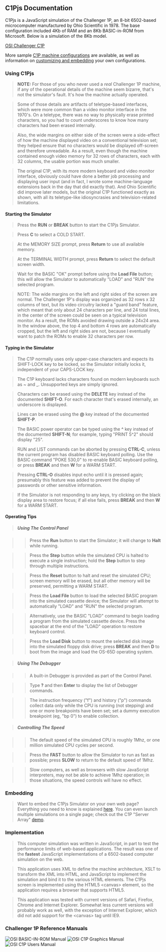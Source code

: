 C1Pjs Documentation
---

C1Pjs is a JavaScript simulation of the Challenger 1P, an 8-bit 6502-based microcomputer
manufactured by Ohio Scientific in 1978.  The base configuration included 4Kb of RAM and an
8Kb BASIC-in-ROM from Microsoft.  Below is a simulation of the 8Kb model.

[OSI Challenger C1P](/devices/c1p/machine/8kb/large/debugger/ "C1Pjs:c1p8kb:::debugger")

More sample [C1P machine configurations](/devices/c1p/machine/) are available, as well as
information on [customizing and embedding](embed/) your own configurations.

### Using C1Pjs

> **NOTE:** For those of you who never used a *real* Challenger 1P machine, if any of the operational
details of the machine seem bizarre, that's not the simulator's fault.  It's how the machine
actually operated.

> Some of those details are artifacts of teletype-based interfaces, which were more common
than a video monitor interface in the 1970's.  On a teletype, there was no way to physically
erase printed characters, so you had to count underscores to know how many characters had been
erased internally.

> Also, the wide margins on either side of the screen were a side-effect of how the machine
displayed video on a conventional television set; they helped ensure that no characters would be
displayed off-screen and therefore unreadable.  As a result, even though the machine contained
enough video memory for 32 rows of characters, each with 32 columns, the usable portion was much
smaller.

> The original C1P, with its more modern keyboard and video monitor interface, obviously could
have done a better job processing and displaying user input (and in fact, I wrote some
machine-language extensions back in the day that did exactly that).  And Ohio Scientific did improve
later models, but the original C1P functioned exactly as shown, with all its teletype-like
idiosyncrasies and television-related limitations.

#### Starting the Simulator

> Press the **RUN** or **BREAK** button to start the C1Pjs Simulator.

> Press **C** to select a COLD START.

> At the MEMORY SIZE prompt, press **Return** to use all available memory.

> At the TERMINAL WIDTH prompt, press **Return** to select the default screen width.

> Wait for the BASIC "OK" prompt before using the **Load File** button;
this will allow the Simulator to automatically "LOAD" and "RUN" the selected program.

> NOTE: The wide margins on the left and right sides of the screen are normal.
The Challenger 1P's display was organized as 32 rows x 32 columns of text,
but its video circuitry lacked a "guard band" feature, which meant that only
about 24 characters per line, and 24 total lines, in the center of the screen
could be seen on a typical television monitor. As a result, the ROMs avoided
drawing outside a 24x24 area.  In the window above, the top 4 and bottom 4 rows
are automatically cropped, but the left and right sides are not, because I
eventually want to patch the ROMs to enable 32 characters per row.

#### Typing in the Simulator

> The C1P normally uses only upper-case characters and expects its SHIFT-LOCK key to be locked,
so the Simulator initially locks it, independent of your CAPS-LOCK key.

> The C1P keyboard lacks characters found on modern keyboards such as ~ and \_.
Unsupported keys are simply ignored.

> Characters can be erased using the **DELETE** key instead of the documented **SHIFT-O**.
For each character that's erased internally, an underscore is displayed.

> Lines can be erased using the **@** key instead of the documented **SHIFT-P**.

> The BASIC power operator can be typed using the **^** key instead of the documented **SHIFT-N**;
for example, typing "PRINT 5^2" should display "25".

> RUN and LIST commands can be aborted by pressing **CTRL-C**, unless the current program has
disabled BASIC keyboard polling. Use the BASIC command "POKE 530,0" to re-enable BASIC keyboard polling,
or press **BREAK** and then **W** for a WARM START.

> Pressing **CTRL-O** disables input echo until it is pressed again;
presumably this feature was added to prevent the display of passwords or other sensitive information.

> If the Simulator is not responding to any keys, try clicking on the black display area to restore focus;
if all else fails, press **BREAK** and then **W** for a WARM START.

#### Operating Tips

> ##### Using The Control Panel

> > Press the **Run** button to start the Simulator; it will change to **Halt** while running.

> > Press the **Step** button while the simulated CPU is halted to execute a single instruction;
hold the **Step** button to step through multiple instructions.

> > Press the **Reset** button to halt and reset the simulated CPU; screen memory will be erased,
but all other memory will be preserved, permitting a WARM START.

> > Press the **Load File** button to load the selected BASIC program into the simulated cassette device;
the Simulator will attempt to automatically "LOAD" and "RUN" the selected program.

> > Alternatively, use the BASIC "LOAD" command to begin loading a program from the simulated cassette device.
Press the spacebar at the end of the "LOAD" operation to restore keyboard control.

> > Press the **Load Disk** button to mount the selected disk image into the simulated floppy disk drive;
press **BREAK** and then **D** to boot from the image and load the OS-65D operating system.

> ##### Using The Debugger

> > A built-in Debugger is provided as part of the Control Panel.

> > Type **?** and then **Enter** to display the list of Debugger commands.

> > The instruction frequency ("f") and history ("p") commands collect data only while the CPU is
running (not stepping) and one or more breakpoints have been set; set a dummy execution breakpoint
(eg, "bp 0") to enable collection.

> ##### Controlling The Speed

> > The default speed of the simulated CPU is roughly 1Mhz, or one million simulated CPU cycles per second.

> > Press the **FAST** button to allow the Simulator to run as fast as possible; press **SLOW** to return to
the default speed of 1Mhz.

> > Slow computers, as well as browsers with slow JavaScript interpreters, may not be able to achieve 1Mhz operation;
in those situations, the speed controls will have no effect.

### Embedding

> Want to embed the C1Pjs Simulator on your own web page? Everything you need to know is explained [here](embed/).
You can even launch multiple simulations on a single page; check out the C1P "Server Array"
[demo](/devices/c1p/machine/8kb/array/).

### Implementation

> This computer simulation was written in JavaScript, in part to test the performance limits of web-based applications.
The result was one of the **fastest** JavaScript implementations of a 6502-based computer simulation on the web.

> This application uses XML to define the machine architecture, XSLT to transform the XML into HTML, and JavaScript
to implement the simulation and bind it to the various HTML elements. The C1Pjs screen is implemented using the HTML5
&lt;canvas&gt; element, so the application requires a browser that supports HTML5.

> This application was tested with current versions of Safari, Firefox, Chrome and Internet Explorer. Somewhat less
current versions will probably work as well, with the exception of Internet Explorer, which did not add support for
the &lt;canvas&gt; tag until IE9.

### Challenger 1P Reference Manuals

![OSI BASIC-IN-ROM Manual](http://static.pcjs.org/pubs/c1p/techref/thumbs/OSI_BASIC-IN-ROM_Reference_Manual-thumb.jpg "link:http://static.pcjs.org/pubs/c1p/techref/pdfs/OSI_BASIC-IN-ROM_Reference_Manual.pdf:200:260")
![OSI C1P Graphics Manual](http://static.pcjs.org/pubs/c1p/techref/thumbs/OSI_C1P_Character_Graphics_Reference_Manual-thumb.jpg "link:http://static.pcjs.org/pubs/c1p/techref/pdfs/OSI_C1P_Character_Graphics_Reference_Manual.pdf:200:260")
![OSI C1P Users Manual](http://static.pcjs.org/pubs/c1p/techref/thumbs/OSI_C1P_Users_Manual-thumb.jpg "link:http://static.pcjs.org/pubs/c1p/techref/pdfs/OSI_C1P_Users_Manual.pdf:200:260")
